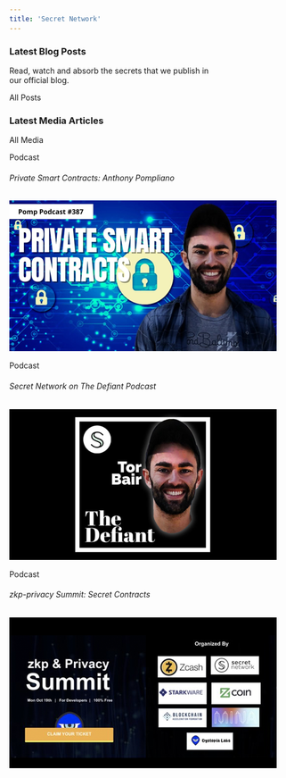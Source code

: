 ```yaml
---
title: 'Secret Network'
---
```



<!-- Hero Video -->
<column class="card-variant" mode="normal">

<block>

<hero-video />

</block>

</column>

<!-- Getting started -->

<column>

<block>

<card-simple-dynamic class="orientation-horizontal accent-purple" cardId="card_1" imageWidth="1200" imageHeight="500"/>

</block>

</column>

<!-- Card collection -->
<column class="spacer-s" number="3" number-m="1" number-s="1">

<block>

<card-simple-dynamic class="orientation-vertical accent-blue" cardId="card_2" imageWidth="630" imageHeight="500"/>

</block>

<block>

<card-simple-dynamic class="orientation-vertical accent-green" cardId="card_3" imageWidth="630" imageHeight="500"/>

</block>

<block>

<card-simple-dynamic class="orientation-vertical accent-orange" cardId="card_4" imageWidth="630" imageHeight="500"/>

</block>

</column>

<column>
<block>
<!-- Want to build a better internet -->
<home-explainer />
</block>
</column>

<column mode="full">

<block class="no-padding">

<!-- Announcement -->
<home-announcements location="top" />

</block>

</column>

<!-- Block header -->
<column class="block-header" number="2" number-m="1" number-s="1">

<block>

### Latest Blog Posts
  
Read, watch and absorb the secrets that we publish in<br/>our official blog.

</block>

<block>

<btn url="/blog/">All Posts</btn>

</block>

</column>

<!-- Blog cards -->
<column class="spacer-s">

<block>

<blog-latest-posts class="latest-blog-cards"></blog-latest-posts>

</block>

</column>

<!-- Announcement -->

<column mode="full">

<block class="no-padding">

<!-- Announcement -->
<home-announcements location="bottom" />

</block>

</column>











<!-- Block header -->
<column class="block-header" number="2" number-s="1">

<block>

### Latest Media Articles

</block>

<block>

<btn url="/media/features">All Media</btn>

</block>

</column>











<!-- Podcasts -->
<column class="spacer-s" number="3" number-s="1">

<block>

<card-media class="accent-red"  url="https://www.youtube.com/watch?v=Kx9hb3U7pfs">

Podcast

###### Private Smart Contracts: Anthony Pompliano

![Private Smart Contracts: Anthony Pompliano](./img/media-card/image1.png)

</card-media>

</block>

<block>

<card-media class="accent-red" url="https://anchor.fm/thedefiant/episodes/Privacy-Might-be-the-Only-Thing-Left-That-Makes-Web-3-0-a-Viable-Alternative-Tor-Bair-of-Secret-Foundation-el9n52">

Podcast

###### Secret Network on The Defiant Podcast

![Secret Network on The Defiant Podcast](./img/media-card/image2.png)

</card-media>

</block>

<block>

<card-media class="accent-red" url="https://www.crowdcast.io/e/zkp-privacy-summit/5">

Podcast

###### zkp-privacy Summit: Secret Contracts

![zkp-privacy Summit: Secret Contracts](./img/media-card/privacysummit.png)

</card-media>

</block>

</column>








<!-- media channels -->
<column class="spacer-s">

<block>

<media-channels></media-channels>

</block>

</column>
